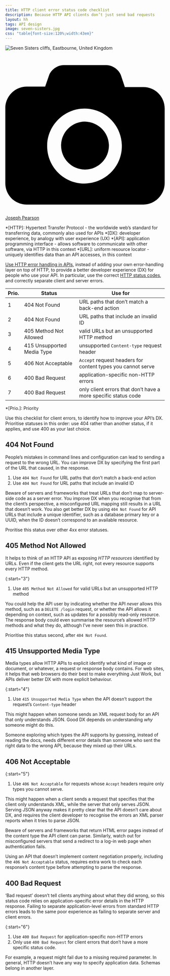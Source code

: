 ```yaml
---
title: HTTP client error status code checklist
description: Because HTTP API clients don’t just send bad requests
layout: hh
tags: API design
image: seven-sisters.jpg
css: "table{font-size:120%;width:43em}"
---
```


![Seven Sisters cliffs, Eastbourne, United Kingdom](seven-sisters.jpg)

<a class="unsplash" href="https://unsplash.com/photos/jxgJUpL-SQg" rel="noopener noreferrer"><span><svg xmlns="http://www.w3.org/2000/svg" viewBox="0 0 32 32"><title>unsplash-logo</title><path d="M20.8 18.1c0 2.7-2.2 4.8-4.8 4.8s-4.8-2.1-4.8-4.8c0-2.7 2.2-4.8 4.8-4.8 2.7.1 4.8 2.2 4.8 4.8zm11.2-7.4v14.9c0 2.3-1.9 4.3-4.3 4.3h-23.4c-2.4 0-4.3-1.9-4.3-4.3v-15c0-2.3 1.9-4.3 4.3-4.3h3.7l.8-2.3c.4-1.1 1.7-2 2.9-2h8.6c1.2 0 2.5.9 2.9 2l.8 2.4h3.7c2.4 0 4.3 1.9 4.3 4.3zm-8.6 7.5c0-4.1-3.3-7.5-7.5-7.5-4.1 0-7.5 3.4-7.5 7.5s3.3 7.5 7.5 7.5c4.2-.1 7.5-3.4 7.5-7.5z"></path></svg></span><span>Joseph Pearson</span></a>

*[HTTP]: Hypertext Transfer Protocol - the worldwide web’s standard for transferring data, commonly also used for APIs
*[DX]: developer experience, by analogy with user experience (UX)
*[API]: application programming interface - allows software to communicate with other software, via HTTP in this context
*[URL]: uniform resource locator - uniquely identifies data than an API accesses, in this context

[Use HTTP error handling in APIs](http-error-handling),
instead of adding your own error-handling layer on top of HTTP,
to provide a better developer experience (DX) for people who use your API.
In particular, use the correct
[HTTP status codes](https://en.wikipedia.org/wiki/List_of_HTTP_status_codes),
and correctly separate client and server errors.

| Prio. | Status | Use for
|-| ------ | ---------
| 1 | 404 Not Found | URL paths that don’t match a back-end action
| 2 | 404 Not Found | URL paths that include an invalid ID
| 3 | 405 Method Not Allowed | valid URLs but an unsupported HTTP method
| 4 | 415 Unsupported Media Type | unsupported `Content-type` request header
| 5 | 406 Not Acceptable | `Accept` request headers for content types you cannot serve
| 6 | 400 Bad Request | application-specific non-HTTP errors
| 7 | 400 Bad Request | only client errors that don’t have a more specific status code

*[Prio.]: Priority

Use this checklist for client errors, to identify how to improve your API’s DX.
Prioritise statuses in this order: use 404 rather than another status, if it applies,
and use 400 as your last choice.

## 404 Not Found

People’s mistakes in command lines and configuration can lead to sending a request to the wrong URL.
You can improve DX by specifying the first part of the URL that caused, in the response.

1. Use `404 Not Found` for URL paths that don’t match a back-end action
2. Use `404 Not Found` for URL paths that include an invalid ID

Beware of servers and frameworks that treat URLs that don’t map to server-side code as a server error.
You improve DX when you recognise that from the client’s perspective, a misconfigured URL mapping still results in a URL that doesn’t work.
You also get better DX by using `404 Not Found` for API URLs that include a unique identifier, such as a database primary key or a UUID, when the ID doesn’t correspond to an available resource.

Proritise this status over other 4xx error statuses.

## 405 Method Not Allowed

It helps to think of an HTTP API as exposing _HTTP resources_ identified by URLs.
Even if the client gets the URL right, not every resource supports every HTTP method.

{:start="3"}
1. Use `405 Method Not Allowed` for valid URLs but an unsupported HTTP method

You could help the API user by indicating whether the API _never_ allows this method, such as a  `DELETE /login` request, or whether the API allows it depending on context, such as updates for a possibly read-only resource.
The response body could even summarise the resource’s allowed HTTP methods and what they do, although I’ve never seen this in practice.

Prioritise this status second, after `404 Not Found`.

## 415 Unsupported Media Type

Media types allow HTTP APIs to explicit identify what kind of image or document, or whatever, a request or response body contains.
For web sites, it helps that web browsers do their best to make everything Just Work, but APIs deliver better DX with more explicit behaviour.

{:start="4"}
1. Use `415 Unsupported Media Type` when the API doesn’t support the request’s `Content-type` header

This might happen when someone sends an XML request body for an API that only understands JSON.
Good DX depends on understanding _why_ someone might do this.

Someone exploring which types the API supports by guessing, instead of reading the docs, needs different error details than someone who sent the right data to the wrong API, because they mixed up their URLs. 

## 406 Not Acceptable

{:start="5"}
1. Use `406 Not Acceptable` for requests whose `Accept` headers require only types you cannot serve.

This might happen when a client sends a request that specifies that the client only understands XML, while the server that only serves JSON.
Serving JSON anyway makes it pretty clear that the API doesn’t care about DX, and requires the client developer to recognise the errors an XML parser reports when it tries to parse JSON.

Beware of servers and frameworks that return HTML error pages instead of the content type the API client can parse. Similarly, watch out for misconfigured servers that send a redirect to a log-in web page when authentication fails.

Using an API that doesn’t implement content negotiation properly, including the `406 Not Acceptable` status, requires extra work to check each response’s content type before attempting to parse the response. 

## 400 Bad Request

‘Bad request’ doesn’t tell clients anything about what they did wrong, so this status code relies on application-specific error details in the HTTP response.
Failing to separate application-level errors from standard HTTP errors leads to the same poor experience as failing to separate server and client errors.

{:start="6"}
1. Use `400 Bad Request` for application-specific non-HTTP errors
2. Only use `400 Bad Request` for client errors that don’t have a more specific status code.

For example, a request might fail due to a missing required parameter.
In general, HTTP doesn’t have any way to specify application data.
Schemas belong in another layer.
